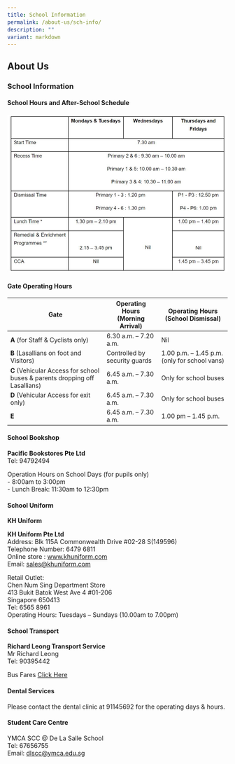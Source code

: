 ```yaml
---
title: School Information
permalink: /about-us/sch-info/
description: ""
variant: markdown
---
```

## About&nbsp;Us

### School Information

#### School Hours and After-School Schedule

![](/images/School%20information.jpg)



#### Gate Operating Hours

<table>
<thead>
  <tr>
    <th>Gate</th>
    <th>Operating Hours<br>(Morning Arrival)</th>
    <th>Operating Hours<br>(School Dismissal)</th>
  </tr>
</thead>
<tbody>
  <tr>
		<td><b>A</b> (for Staff &amp; Cyclists only)</td>
    <td>6.30 a.m. – 7.20 a.m.</td>
    <td>Nil</td>
  </tr>
  <tr>
		<td><b>B</b> (Lasallians on foot and Visitors)</td>
    <td>Controlled by security guards</td>
    <td>1.00 p.m. – 1.45 p.m. (only for school vans)</td>
  </tr>
  <tr>
		<td><b>C</b> (Vehicular Access for school buses &amp; parents dropping off Lasallians)</td>
    <td>6.45 a.m. – 7.30 a.m.</td>
    <td>Only for school buses</td>
  </tr>
  <tr>
		<td><b>D</b> (Vehicular Access for exit only)</td>
    <td>6.45 a.m. – 7.30 a.m.</td>
    <td>Only for school buses</td>
  </tr>
  <tr>
		<td><b>E</b></td>
    <td>6.45 a.m. – 7.30 a.m.</td>
    <td>1.00 pm – 1.45 p.m.</td>
  </tr>
</tbody>
</table>

#### School Bookshop

**Pacific Bookstores Pte Ltd**<br>
Tel: 94792494
  

Operation Hours on School Days (for pupils only)<br>
\- 8:00am to 3:00pm<br>
\- Lunch Break: 11:30am to 12:30pm

#### School Uniform

**KH Uniform**

**KH Uniform Pte Ltd**<br>
Address: Blk 115A Commonwealth Drive #02-28 S(149596)<br>
Telephone Number: 6479 6811<br>
Online store :  www.khuniform.com <br>
Email:  sales@khuniform.com
 

Retail Outlet:&nbsp;<br>
Chen Num Sing Department Store<br>
413 Bukit Batok West Ave 4 #01-206<br>
Singapore 650413<br>
Tel: 6565 8961<br>
Operating Hours: Tuesdays – Sundays (10.00am to 7.00pm) 


#### School Transport

**Richard Leong Transport Service**<br>
Mr Richard Leong<br>
Tel: 90395442<br>

Bus Fares [Click Here](/files/2024_Bus_Info_for_Website.pdf)
  
#### Dental Services

Please contact the dental clinic at 91145692 for the operating days &amp; hours.

#### Student Care Centre

YMCA SCC @ De La Salle School <br>
Tel: 67656755 <br>
Email: dlscc@ymca.edu.sg
